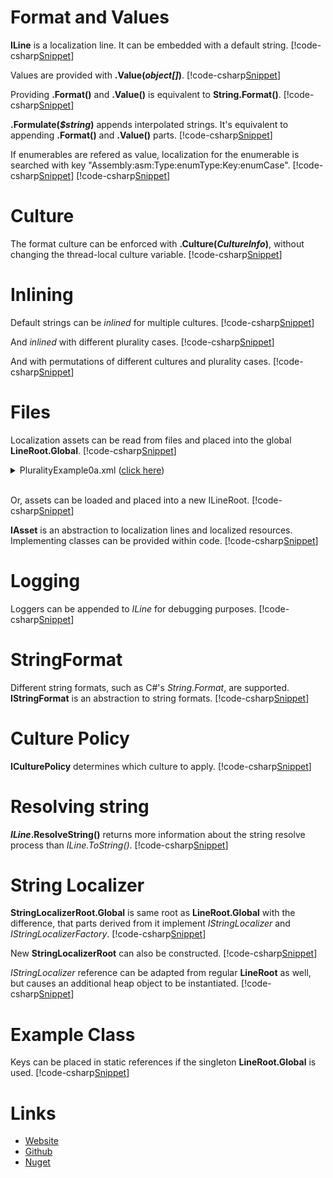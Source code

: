 ﻿# Format and Values
**ILine** is a localization line. It can be embedded with a default string.
[!code-csharp[Snippet](Examples.cs#Snippet_1a)]

Values are provided with <b>.Value(<i>object[]</i>)</b>.
[!code-csharp[Snippet](Examples.cs#Snippet_1b)]

Providing **.Format()** and **.Value()** is equivalent to **String.Format()**.
[!code-csharp[Snippet](Examples.cs#Snippet_1c)]

<b>.Formulate(<i>$string</i>)</b> appends interpolated strings. It's equivalent to appending **.Format()** and **.Value()** parts.
[!code-csharp[Snippet](Examples.cs#Snippet_1c1)]

If enumerables are refered as value, localization for the enumerable is searched with key "Assembly:asm:Type:enumType:Key:enumCase".
[!code-csharp[Snippet](Examples.cs#Snippet_1e)]
[!code-csharp[Snippet](Examples.cs#Snippet_Enum)]

# Culture
The format culture can be enforced with <b>.Culture(<i>CultureInfo</i>)</b>, without changing the thread-local culture variable.
[!code-csharp[Snippet](Examples.cs#Snippet_1c2)]

# Inlining
Default strings can be *inlined* for multiple cultures.
[!code-csharp[Snippet](Examples.cs#Snippet_2)]

And *inlined* with different plurality cases.
[!code-csharp[Snippet](Examples.cs#Snippet_3)]

And with permutations of different cultures and plurality cases.
[!code-csharp[Snippet](Examples.cs#Snippet_4)]

# Files
Localization assets can be read from files and placed into the global **LineRoot.Global**.
[!code-csharp[Snippet](Examples.cs#Snippet_5a)]
<details>
  <summary>PluralityExample0a.xml (<u>click here</u>)</summary>
[!code-xml[Snippet](../PluralityExample0a.xml)]
</details>
<br/>

Or, assets can be loaded and placed into a new ILineRoot.
[!code-csharp[Snippet](Examples.cs#Snippet_5b)]

**IAsset** is an abstraction to localization lines and localized resources. 
Implementing classes can be provided within code.
[!code-csharp[Snippet](Examples.cs#Snippet_6)]

# Logging
Loggers can be appended to *ILine* for debugging purposes.
[!code-csharp[Snippet](Examples.cs#Snippet_7)]

# StringFormat
Different string formats, such as C#'s *String.Format*, are supported. **IStringFormat** is an abstraction to string formats.
[!code-csharp[Snippet](Examples.cs#Snippet_8)]

# Culture Policy
**ICulturePolicy** determines which culture to apply.
[!code-csharp[Snippet](Examples.cs#Snippet_9)]

# Resolving string
<b><i>ILine</i>.ResolveString()</b> returns more information about the string resolve process than *ILine.ToString()*.
[!code-csharp[Snippet](Examples.cs#Snippet_1d)]

# String Localizer
**StringLocalizerRoot.Global** is same root as **LineRoot.Global** with the difference, that parts derived from it implement *IStringLocalizer* and *IStringLocalizerFactory*.
[!code-csharp[Snippet](Examples.cs#Snippet_10)]

New **StringLocalizerRoot** can also be constructed.
[!code-csharp[Snippet](Examples.cs#Snippet_11)]

*IStringLocalizer* reference can be adapted from regular **LineRoot** as well, but causes an additional heap object to be instantiated.
[!code-csharp[Snippet](Examples.cs#Snippet_12)]

# Example Class
Keys can be placed in static references if the singleton **LineRoot.Global** is used.
[!code-csharp[Snippet](ExampleClass.cs#Snippet)]

# Links
* [Website](http://lexical.fi/Localization/index.html)
* [Github](https://github.com/tagcode/Lexical.Localization)
* [Nuget](https://www.nuget.org/packages/Lexical.Localization/)

